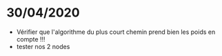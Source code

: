 # 30/04/2020

* Vérifier que l'algorithme du plus court chemin prend bien les poids en compte !!!
* tester nos 2 nodes 